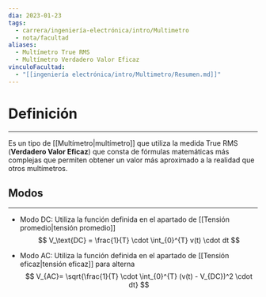 ```yaml
---
dia: 2023-01-23
tags:
  - carrera/ingeniería-electrónica/intro/Multimetro
  - nota/facultad
aliases:
  - Multímetro True RMS
  - Multímetro Verdadero Valor Eficaz
vinculoFacultad:
  - "[[ingeniería electrónica/intro/Multimetro/Resumen.md]]"
---
```

# Definición
---
Es un tipo de [[Multímetro|multímetro]] que utiliza la medida True RMS (**Verdadero Valor Eficaz**) que consta de fórmulas matemáticas más complejas que permiten obtener un valor más aproximado a la realidad que otros multímetros.

## Modos
---
- Modo DC: 
Utiliza la función definida en el apartado de [[Tensión promedio|tensión promedio]]
$$ V_\text{DC} = \frac{1}{T} \cdot \int_{0}^{T} v(t) \cdot dt $$

- Modo AC: 
Utiliza la función definida en el apartado de [[Tensión eficaz|tensión eficaz]] para alterna
$$ V_{AC}= \sqrt{\frac{1}{T} \cdot \int_{0}^{T} (v(t) - V_{DC})^2 \cdot dt} $$

